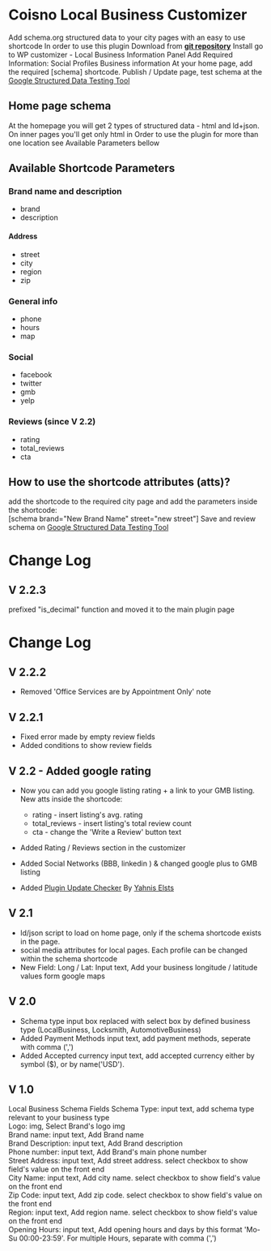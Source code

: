 # Coisno Local Business Customizer
Add schema.org structured data to your city pages with an easy to use shortcode
In order to use this plugin Download from <b>[git repository](https://github.com/coinso/coinso-local-business-customizer)</b>
Install
go to WP customizer - Local Business Information Panel
Add Required Information:
Social Profiles
Business information
At your home page, add the required [schema] shortcode.
Publish / Update page, test schema at the [Google Structured Data Testing Tool](https://search.google.com/structured-data/testing-tool/u/0/)
## Home page schema
At the homepage you will get 2 types of structured data - html and ld+json.
On inner pages you'll get only html
in Order to use the plugin for more than one location see Available Parameters bellow
## Available Shortcode Parameters

### Brand name and description
* brand
* description

#### Address
* street
* city
* region
* zip

### General info
* phone
* hours
* map

### Social
* facebook
* twitter
* gmb
* yelp

### Reviews (since V 2.2)
* rating
* total_reviews
* cta


## How to use the shortcode attributes (atts)?

add the shortcode to the required city page and add the parameters inside the shortcode:<br/>
[schema brand="New Brand Name" street="new street"]
Save and review schema on [Google Structured Data Testing Tool](https://search.google.com/structured-data/testing-tool/u/0/)

# Change Log
## V 2.2.3
prefixed "is_decimal" function and moved it to the main plugin page

# Change Log
## V 2.2.2
* Removed 'Office Services are by Appointment Only' note

## V 2.2.1
* Fixed error made by empty review fields
* Added conditions to show review fields

## V 2.2 - Added google rating
- Now you can add you google listing rating + a link to your GMB listing.<br>
  New atts inside the shortcode:
    * rating - insert listing's avg. rating
    * total_reviews - insert listing's total review count
    * cta - change the 'Write a Review' button text
- Added Rating / Reviews section in the customizer
- Added Social Networks (BBB, linkedin ) & changed google plus to GMB listing

- Added [Plugin Update Checker](https://github.com/YahnisElsts/plugin-update-checker#github-integration) By [Yahnis Elsts](https://github.com/YahnisElsts)

## V 2.1
- ld/json script to load on home page, only if the schema shortcode exists in the page.
- social media attributes for local pages. Each profile can be changed within the schema shortcode
- New Field: Long / Lat: Input text, Add your business longitude / latitude values form google maps 

## V 2.0

* Schema type input box replaced with select box by defined business type (LocalBusiness, Locksmith, AutomotiveBusiness)<br>
* Added Payment Methods input text, add payment methods, seperate with comma (',')<br>
* Added Accepted currency input text, add accepted currency either by symbol ($), or by name('USD').<br>

## V 1.0

Local Business Schema Fields
Schema Type: input text, add schema type relevant to your business type<br> 
Logo: img, Select Brand's logo img<br>
Brand name: input text, Add Brand name<br>
Brand Description: input text, Add Brand description<br>
Phone number: input text, Add Brand's main phone number<br>
Street Address: input text, Add street address. select checkbox to show field's value on the front end<br>
City Name: input text, Add city name. select checkbox to show field's value on the front end<br>
Zip Code: input text, Add zip code. select checkbox to show field's value on the front end<br>
Region: input text, Add region name. select checkbox to show field's value on the front end<br>
Opening Hours: input text, Add opening hours and days by this format 'Mo-Su 00:00-23:59'. For multiple Hours, separate with comma (',')<br>


